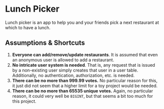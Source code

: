 # Lunch Picker
Lunch picker is an app to help you and your friends pick a next restaurant at
which to have a lunch.

## Assumptions & Shortcuts
1. **Everyone can add/remove/update restaurants**. It is assumed that even an
anonymous user is allowed to add a restaurant.
2. **No intricate user system is needed**. That is, any request that is issued
by a non-existing user simply creates that user in a user table. Additionally,
no authentication, authorization, etc. is needed.
3. **There can be no more than 999.99 votes.** No particular reason for this,
it just did not seem that a higher limit for a toy project would be needed.
4. **There can be no more than 65535 unique votes.** Again, no particular
reason, it could very well be `BIGINT`, but that seems a bit too much for this
project.
